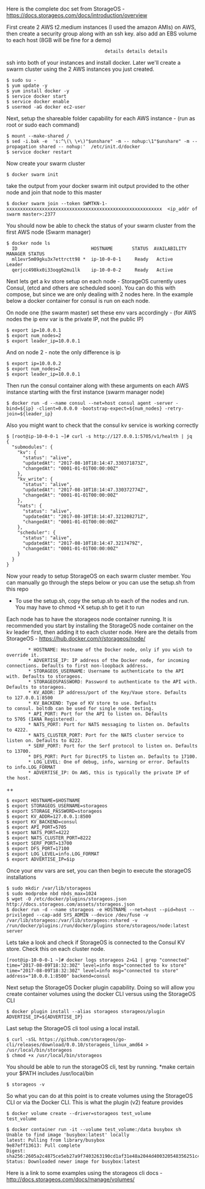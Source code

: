 Here is the complete doc set from StorageOS - https://docs.storageos.com/docs/introduction/overview

First create 2 AWS t2.medium instances (I used the amazon AMIs) on AWS,  then create a security group along with an ssh key.  also add an EBS volume to each host (8GB will be fine for a demo)

                                        details details details

ssh into both of your instances and install docker.  Later we'll create a swarm cluster using the 2 AWS instances you just created.

    $ sudo su -
    $ yum update -y
    $ yum install docker -y
    $ service docker start 
    $ service docker enable 
    $ usermod -aG docker ec2-user

Next, setup the shareable folder capability for each AWS instance - (run as root or sudo each command)

    $ mount --make-shared /
    $ sed -i.bak -e  's:^\(\ \+\)"$unshare" -m -- nohup:\1"$unshare" -m --propagation shared -- nohup:'  /etc/init.d/docker
    $ service docker restart

Now create your swarm cluster

    $ docker swarm init

take the output from your docker swarm init output provided to the other node and join that node to this master

    $ docker swarm join --token SWMTKN-1-xxxxxxxxxxxxxxxxxxxxxxxxxxxxxxxxxxxxxxxxxxxxxxxxxxxxxxxxx  <ip_addr of swarm master>:2377

You should now be able to check the status of your swarm cluster from the first AWS node (Swarm manager) 

    $ docker node ls
      ID                           HOSTNAME       STATUS  AVAILABILITY  MANAGER STATUS
      ml1evr5m09gku3x7ettrctt98 *  ip-10-0-0-1     Ready   Active         Leader
      qerjcc498kx0i33oqg62mu1lk    ip-10-0-0-2     Ready   Active  

Next lets get a kv store setup on each node - StorageOS currently uses Consul, (etcd and others are scheduled soon).   You can do this     with compose, but since we are only dealing with 2 nodes here. In the example below a docker container for consul is run on each node.

On node one (the swarm master) set these env vars accordingly - (for AWS nodes the ip env var is the private IP, not the public IP)

    $ export ip=10.0.0.1
    $ export num_nodes=2
    $ export leader_ip=10.0.0.1

And on node 2 - note the only difference is ip

    $ export ip=10.0.0.2
    $ export num_nodes=2
    $ export leader_ip=10.0.0.1

Then run the consul container along with these arguments on each AWS instance starting with the first instance (swarm manager node)

    $ docker run -d --name consul --net=host consul agent -server -bind=${ip} -client=0.0.0.0 -bootstrap-expect=${num_nodes} -retry-join=${leader_ip}
    
Also you might want to check that the consul kv service is working correctly
    
    $ [root@ip-10-0-0-1 ~]# curl -s http://127.0.0.1:5705/v1/health | jq
    {
      "submodules": {
        "kv": {
          "status": "alive",
          "updatedAt": "2017-08-10T18:14:47.330371873Z",
          "changedAt": "0001-01-01T00:00:00Z"
        },
        "kv_write": {
          "status": "alive",
          "updatedAt": "2017-08-10T18:14:47.330372774Z",
          "changedAt": "0001-01-01T00:00:00Z"
        },
        "nats": {
          "status": "alive",
          "updatedAt": "2017-08-10T18:14:47.321208271Z",
          "changedAt": "0001-01-01T00:00:00Z"
        },
        "scheduler": {
          "status": "alive",
          "updatedAt": "2017-08-10T18:14:47.3217479Z",
          "changedAt": "0001-01-01T00:00:00Z"
        }
      }
    }


Now your ready to setup StorageOS on each swarm cluster member.  You can manually go through the steps below or you can use the setup.sh from this repo
 
- To use the setup.sh, copy the setup.sh to each of the nodes and run.  You may have to chmod +X setup.sh to get it to run 
 
Each node has to have the storageos node container running.  It is recommended you start by installing the StorageOS node container on the       kv leader first, then adding it to each cluster node.  Here are the details from StorageOS - https://hub.docker.com/r/storageos/node/

            * HOSTNAME: Hostname of the Docker node, only if you wish to override it.
            * ADVERTISE_IP: IP address of the Docker node, for incoming connections. Defaults to first non-loopback address.
            * STORAGEOS_USERNAME: Username to authenticate to the API with. Defaults to storageos.
            * STORAGEOSPASSWORD: Password to authenticate to the API with. Defaults to storageos.
            * KV_ADDR: IP address/port of the Key/Vaue store. Defaults to 127.0.0.1:8500
            * KV_BACKEND: Type of KV store to use. Defaults to consul. boltdb can be used for single node testing.
            * API_PORT: Port for the API to listen on. Defaults to 5705 (IANA Registered).
            * NATS_PORT: Port for NATS messaging to listen on. Defaults to 4222.
            * NATS_CLUSTER_PORT: Port for the NATS cluster service to listen on. Defaults to 8222.
            * SERF_PORT: Port for the Serf protocol to listen on. Defaults to 13700.
            * DFS_PORT: Port for DirectFS to listen on. Defaults to 17100.
            * LOG_LEVEL: One of debug, info, warning or error. Defaults to info.LOG_FORMAT
            * ADVERTISE_IP: On AWS, this is typically the private IP of the host. 
++

    $ export HOSTNAME=$HOSTNAME
    $ export STORAGEOS_USERNAME=storageos
    $ export STORAGE_PASSWORD=storageos
    $ export KV_ADDR=127.0.0.1:8500
    $ export KV_BACKEND=consul
    $ export API_PORT=5705
    $ export NATS_PORT=4222
    $ export NATS_CLUSTER_PORT=8222
    $ export SERF_PORT=13700
    $ export DFS_PORT=17100
    $ export LOG_LEVEL=info.LOG_FORMAT
    $ export ADVERTISE_IP=$ip

Once your env vars are set, you can then begin to execute the storageOS installations

    $ sudo mkdir /var/lib/storageos
    $ sudo modprobe nbd nbds_max=1024
    $ wget -O /etc/docker/plugins/storageos.json http://docs.storageos.com/assets/storageos.json
    $ docker run -d --name storageos -e HOSTNAME --net=host --pid=host --privileged --cap-add SYS_ADMIN --device /dev/fuse -v /var/lib/storageos:/var/lib/storageos:rshared -v /run/docker/plugins:/run/docker/plugins store/storageos/node:latest server

Lets take a look and check if StorageOS is connected to the Consul KV store.  Check this on each cluster node.

    [root@ip-10-0-0-1 ~]# docker logs storageos 2>&1 | grep "connected"
    time="2017-08-09T18:32:30Z" level=info msg="connected to kv store" 
    time="2017-08-09T18:32:30Z" level=info msg="connected to store" address="10.0.0.1:8500" backend=consul 

Next setup the StorageOS Docker plugin capability. Doing so will allow you create container volumes using the docker CLI versus using the              StorageOS CLI

    $ docker plugin install --alias storageos storageos/plugin ADVERTISE_IP=${ADVERTISE_IP}

Last setup the StorageOS cli tool using a local install. 

    $ curl -sSL https://github.com/storageos/go-cli/releases/download/0.0.10/storageos_linux_amd64 > /usr/local/bin/storageos
    $ chmod +x /usr/local/bin/storageos

You should be able to run the storageOS cli, test by running. *make certain your $PATH includes /usr/local/bin

    $ storageos -v

So what you can do at this point is to create volumes using the StorageOS CLI or via the Docker CLI.  This is what the plugin (v2)         feature provides

    $ docker volume create --driver=storageos test_volume
    test_volume

    $ docker container run -it --volume test_volume:/data busybox sh
    Unable to find image 'busybox:latest' locally
    latest: Pulling from library/busybox
    9e87eff13613: Pull complete 
    Digest: sha256:2605a2c4875ce5eb27a9f7403263190cd1af31e48a2044d400320548356251c4
    Status: Downloaded newer image for busybox:latest

Here is a link to some examples using the storageos cli docs - http://docs.storageos.com/docs/manage/volumes/

